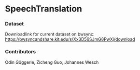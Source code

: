 # SpeechTranslation

### Dataset
Downloadlink for current dataset on bwsync:
https://bwsyncandshare.kit.edu/s/Xx3D56SJmG8PwXj/download

### Contributors
Odin Göggerle, Zicheng Guo, Johannes Wesch
